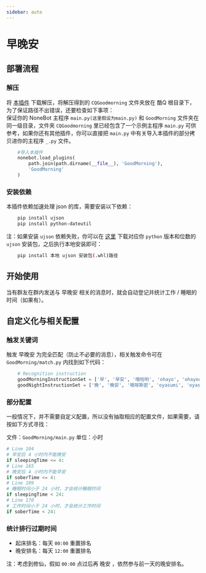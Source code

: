 ```yaml
---
sidebar: auto
---
```


# 早晚安

## 部署流程
### 解压
将 [本插件](https://github.com/fz6m/nonebot-plugin/releases/download/0.1/Goodmorning.zip) 下载解压，将解压得到的 `CQGoodmorning` 文件夹放在 酷Q 根目录下，为了保证路径不出错误，还要检查如下事项：<br>
保证你的 NoneBot 主程序 `main.py(这里假设为main.py)` 和 `GoodMorning` 文件夹在同一级目录，文件夹 `CQGoodmorning` 里已经包含了一个示例主程序 `main.py` 可供参考，如果你还有其他插件，你可以直接把 `main.py` 中有关导入本插件的部分拷贝进你的主程序 `_.py` 文件。
```python
    #导入本插件
    nonebot.load_plugins(
        path.join(path.dirname(__file__), 'GoodMorning'),
        'GoodMorning'
    )
```

### 安装依赖
本插件依赖加速处理 json 的库，需要安装以下依赖：
```sh
    pip install ujson
    pip install python-dateutil
```
注：如果安装 `ujson` 依赖失败，你可以在 [这里](https://www.lfd.uci.edu/~gohlke/pythonlibs/#ujson) 下载对应你 `python` 版本和位数的 `ujson` 安装包，之后执行本地安装即可：
```sh
    pip install 本地 ujson 安装包(.whl)路径
```

## 开始使用
当有群友在群内发送与 早晚安 相关的消息时，就会自动登记并统计工作 / 睡眠的时间（如果有）。

## 自定义化与相关配置
### 触发关键词
触发 早晚安 为完全匹配（防止不必要的消息），相关触发命令可在 `GoodMorning/match.py` 内找到如下代码：
```python
    # Recognition instruction
    goodMorningInstructionSet = ['早', '早安', '哦哈哟', 'ohayo', 'ohayou', '早安啊', '早啊', '早上好']
    goodNightInstructionSet = ['晚', '晚安', '哦呀斯密', 'oyasumi', 'oyasimi', '睡了', '睡觉了']
```

### 部分配置
一般情况下，并不需要自定义配置，所以没有抽取相应的配置文件，如果需要，请按如下方式寻找：

文件：`GoodMorning/main.py`
单位：小时

```python
# Line 104
# 早安后 4 小时内不能晚安
if sleepingTime <= 4:
# Line 165
# 晚安后 4 小时内不能早安
if soberTime <= 4:
# Line 109
# 睡眠时间小于 24 小时，才会统计睡眠时间
if sleepingTime < 24:
# Line 170
# 工作时间小于 24 小时，才会统计工作时间
if soberTime < 24:
```

### 统计排行过期时间
* 起床排名：每天 `00:00` 重置排名
* 晚安排名：每天 `12:00` 重置排名

注：考虑到修仙，假如 `00:00` 点过后再 晚安 ，依然参与前一天的晚安排名。
